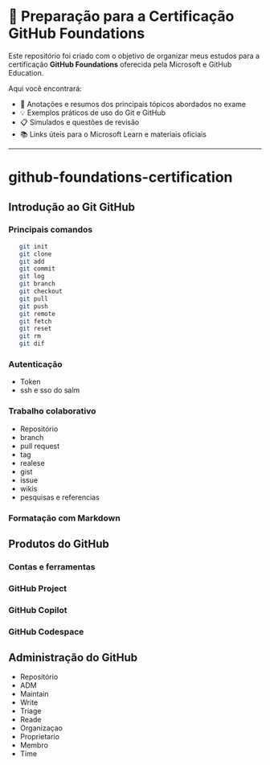 # 🚀 Preparação para a Certificação GitHub Foundations

Este repositório foi criado com o objetivo de organizar meus estudos para a certificação **GitHub Foundations** oferecida pela Microsoft e GitHub Education.

Aqui você encontrará:

- 🧠 Anotações e resumos dos principais tópicos abordados no exame  
- 💡 Exemplos práticos de uso do Git e GitHub  
- 📋 Simulados e questões de revisão  
- 📚 Links úteis para o Microsoft Learn e materiais oficiais

---



# github-foundations-certification

  ## Introdução ao Git GitHub
  
  ### Principais comandos
  ```bash
     git init
     git clone
     git add
     git commit
     git log
     git branch
     git checkout
     git pull
     git push
     git remote
     git fetch
     git reset
     git rm
     git dif
  ```
  ### Autenticação
  * Token
  * ssh e sso do salm

  ### Trabalho colaborativo
  * Repositório
  * branch
  * pull request
  * tag
  * realese
  * gist
  * issue
  * wikis
  * pesquisas e referencias
    
  ### Formatação com Markdown
  
  ## Produtos do GitHub
  ### Contas e ferramentas
  ### GitHub Project
  ### GitHub Copilot
  ### GitHub Codespace
  
  ## Administração do GitHub
  * Repositório 
  * ADM
  * Maintain
  * Write
  * Triage
  * Reade
  * Organizaçao
  * Proprietario
  * Membro
  * Time

